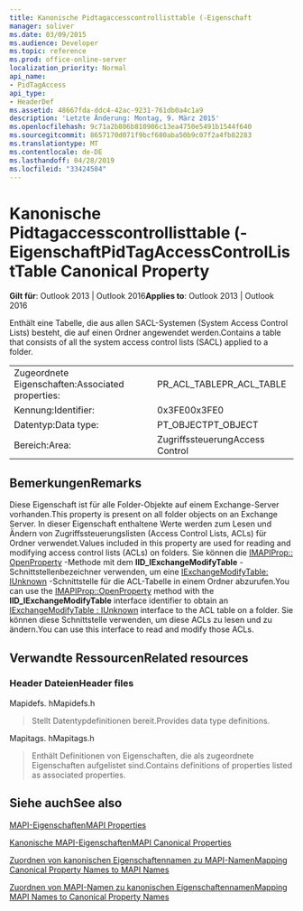 ```yaml
---
title: Kanonische Pidtagaccesscontrollisttable (-Eigenschaft
manager: soliver
ms.date: 03/09/2015
ms.audience: Developer
ms.topic: reference
ms.prod: office-online-server
localization_priority: Normal
api_name:
- PidTagAccess
api_type:
- HeaderDef
ms.assetid: 48667fda-ddc4-42ac-9231-761db0a4c1a9
description: 'Letzte Änderung: Montag, 9. März 2015'
ms.openlocfilehash: 9c71a2b806b810906c13ea4750e5491b1544f640
ms.sourcegitcommit: 8657170d071f9bcf680aba50b9c07f2a4fb82283
ms.translationtype: MT
ms.contentlocale: de-DE
ms.lasthandoff: 04/28/2019
ms.locfileid: "33424504"
---
```

# <a name="pidtagaccesscontrollisttable-canonical-property"></a><span data-ttu-id="371cd-103">Kanonische Pidtagaccesscontrollisttable (-Eigenschaft</span><span class="sxs-lookup"><span data-stu-id="371cd-103">PidTagAccessControlListTable Canonical Property</span></span>

  
  
<span data-ttu-id="371cd-104">**Gilt für**: Outlook 2013 | Outlook 2016</span><span class="sxs-lookup"><span data-stu-id="371cd-104">**Applies to**: Outlook 2013 | Outlook 2016</span></span> 
  
<span data-ttu-id="371cd-105">Enthält eine Tabelle, die aus allen SACL-Systemen (System Access Control Lists) besteht, die auf einen Ordner angewendet werden.</span><span class="sxs-lookup"><span data-stu-id="371cd-105">Contains a table that consists of all the system access control lists (SACL) applied to a folder.</span></span>
  
|||
|:-----|:-----|
|<span data-ttu-id="371cd-106">Zugeordnete Eigenschaften:</span><span class="sxs-lookup"><span data-stu-id="371cd-106">Associated properties:</span></span>  <br/> |<span data-ttu-id="371cd-107">PR_ACL_TABLE</span><span class="sxs-lookup"><span data-stu-id="371cd-107">PR_ACL_TABLE</span></span>  <br/> |
|<span data-ttu-id="371cd-108">Kennung:</span><span class="sxs-lookup"><span data-stu-id="371cd-108">Identifier:</span></span>  <br/> |<span data-ttu-id="371cd-109">0x3FE0</span><span class="sxs-lookup"><span data-stu-id="371cd-109">0x3FE0</span></span>  <br/> |
|<span data-ttu-id="371cd-110">Datentyp:</span><span class="sxs-lookup"><span data-stu-id="371cd-110">Data type:</span></span>  <br/> |<span data-ttu-id="371cd-111">PT_OBJECT</span><span class="sxs-lookup"><span data-stu-id="371cd-111">PT_OBJECT</span></span>  <br/> |
|<span data-ttu-id="371cd-112">Bereich:</span><span class="sxs-lookup"><span data-stu-id="371cd-112">Area:</span></span>  <br/> |<span data-ttu-id="371cd-113">Zugriffssteuerung</span><span class="sxs-lookup"><span data-stu-id="371cd-113">Access Control</span></span>  <br/> |
   
## <a name="remarks"></a><span data-ttu-id="371cd-114">Bemerkungen</span><span class="sxs-lookup"><span data-stu-id="371cd-114">Remarks</span></span>

<span data-ttu-id="371cd-115">Diese Eigenschaft ist für alle Folder-Objekte auf einem Exchange-Server vorhanden.</span><span class="sxs-lookup"><span data-stu-id="371cd-115">This property is present on all folder objects on an Exchange Server.</span></span> <span data-ttu-id="371cd-116">In dieser Eigenschaft enthaltene Werte werden zum Lesen und Ändern von Zugriffssteuerungslisten (Access Control Lists, ACLs) für Ordner verwendet.</span><span class="sxs-lookup"><span data-stu-id="371cd-116">Values included in this property are used for reading and modifying access control lists (ACLs) on folders.</span></span> <span data-ttu-id="371cd-117">Sie können die [IMAPIProp:: OpenProperty](imapiprop-openproperty.md) -Methode mit dem **IID_IExchangeModifyTable** -Schnittstellenbezeichner verwenden, um eine [IExchangeModifyTable: IUnknown](iexchangemodifytableiunknown.md) -Schnittstelle für die ACL-Tabelle in einem Ordner abzurufen.</span><span class="sxs-lookup"><span data-stu-id="371cd-117">You can use the [IMAPIProp::OpenProperty](imapiprop-openproperty.md) method with the **IID_IExchangeModifyTable** interface identifier to obtain an [IExchangeModifyTable : IUnknown](iexchangemodifytableiunknown.md) interface to the ACL table on a folder.</span></span> <span data-ttu-id="371cd-118">Sie können diese Schnittstelle verwenden, um diese ACLs zu lesen und zu ändern.</span><span class="sxs-lookup"><span data-stu-id="371cd-118">You can use this interface to read and modify those ACLs.</span></span> 
  
## <a name="related-resources"></a><span data-ttu-id="371cd-119">Verwandte Ressourcen</span><span class="sxs-lookup"><span data-stu-id="371cd-119">Related resources</span></span>

### <a name="header-files"></a><span data-ttu-id="371cd-120">Header Dateien</span><span class="sxs-lookup"><span data-stu-id="371cd-120">Header files</span></span>

<span data-ttu-id="371cd-121">Mapidefs. h</span><span class="sxs-lookup"><span data-stu-id="371cd-121">Mapidefs.h</span></span>
  
> <span data-ttu-id="371cd-122">Stellt Datentypdefinitionen bereit.</span><span class="sxs-lookup"><span data-stu-id="371cd-122">Provides data type definitions.</span></span>
    
<span data-ttu-id="371cd-123">Mapitags. h</span><span class="sxs-lookup"><span data-stu-id="371cd-123">Mapitags.h</span></span>
  
> <span data-ttu-id="371cd-124">Enthält Definitionen von Eigenschaften, die als zugeordnete Eigenschaften aufgelistet sind.</span><span class="sxs-lookup"><span data-stu-id="371cd-124">Contains definitions of properties listed as associated properties.</span></span>
    
## <a name="see-also"></a><span data-ttu-id="371cd-125">Siehe auch</span><span class="sxs-lookup"><span data-stu-id="371cd-125">See also</span></span>



[<span data-ttu-id="371cd-126">MAPI-Eigenschaften</span><span class="sxs-lookup"><span data-stu-id="371cd-126">MAPI Properties</span></span>](mapi-properties.md)
  
[<span data-ttu-id="371cd-127">Kanonische MAPI-Eigenschaften</span><span class="sxs-lookup"><span data-stu-id="371cd-127">MAPI Canonical Properties</span></span>](mapi-canonical-properties.md)
  
[<span data-ttu-id="371cd-128">Zuordnen von kanonischen Eigenschaftennamen zu MAPI-Namen</span><span class="sxs-lookup"><span data-stu-id="371cd-128">Mapping Canonical Property Names to MAPI Names</span></span>](mapping-canonical-property-names-to-mapi-names.md)
  
[<span data-ttu-id="371cd-129">Zuordnen von MAPI-Namen zu kanonischen Eigenschaftennamen</span><span class="sxs-lookup"><span data-stu-id="371cd-129">Mapping MAPI Names to Canonical Property Names</span></span>](mapping-mapi-names-to-canonical-property-names.md)

